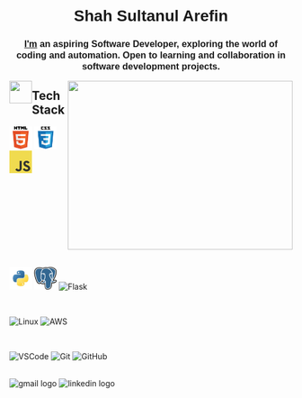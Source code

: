 <!-- Header Section -->
<h1 align="center"><font face="Arial">Shah Sultanul Arefin</font></h1>
<h3 align="center"><font face="Arial"><a href="https://www.linkedin.com/in/shahsarefin/" target="_blank" rel="noreferrer">I'm</a> an aspiring Software Developer, exploring the world of coding and automation. Open to learning and collaboration in software development projects.</font></h3>

<!-- GIF -->
<img align="right" height="300" width="400" src="https://user-images.githubusercontent.com/74038190/212749447-bfb7e725-6987-49d9-ae85-2015e3e7cc41.gif" />

<!-- Tech Stack Section -->
<img align="left" height="40" width="40" src="https://user-images.githubusercontent.com/74038190/212284087-bbe7e430-757e-4901-90bf-4cd2ce3e1852.gif" />
<h2 align="left">Tech Stack</h2>

<p align="left">
  <img src="https://raw.githubusercontent.com/github/explore/main/topics/html/html.png" alt="HTML" title="HTML" width="40" height="40"/>
  <img src="https://raw.githubusercontent.com/github/explore/main/topics/css/css.png" alt="CSS" title="CSS" width="40" height="40"/>
  <img src="https://raw.githubusercontent.com/github/explore/main/topics/javascript/javascript.png" alt="JavaScript" title="JavaScript" width="40" height="40"/>
</p>
<img src="https://user-images.githubusercontent.com/74038190/212284100-561aa473-3905-4a80-b561-0d28506553ee.gif" height = "3" width = "250"/>

<p align="left">
  <img src="https://raw.githubusercontent.com/github/explore/main/topics/python/python.png" alt="Python" title="Python" width="40" height="40"/>
  <img src="https://raw.githubusercontent.com/github/explore/main/topics/postgresql/postgresql.png" alt="PostgreSQL" title="PostgreSQL" width="40" height="40"/>
  <img src="https://www.vectorlogo.zone/logos/pocoo_flask/pocoo_flask-icon.svg" alt="Flask" title="Flask" width="40" height="40"/>
  <!-- Placeholder for FastAPI and Django logos -->
</p>
<img src="https://user-images.githubusercontent.com/74038190/212284100-561aa473-3905-4a80-b561-0d28506553ee.gif" height = "3" width = "250"/>

<p align="left">
  <img src="https://brandlogos.net/wp-content/uploads/2020/03/Linux-logo.png" alt="Linux" title="Linux" width="40" height="40"/>
  <img src="https://www.vectorlogo.zone/logos/amazon_aws/amazon_aws-icon.svg" alt="AWS" title="AWS" width="40" height="40"/>
  <!-- Placeholder for GitHub Actions logo -->
</p>
<img src="https://user-images.githubusercontent.com/74038190/212284100-561aa473-3905-4a80-b561-0d28506553ee.gif" height = "3" width = "250"/>

<p align="left">
  <img src="https://www.vectorlogo.zone/logos/visualstudio_code/visualstudio_code-icon.svg" alt="VSCode" title="VSCode" width="40" height="40"/>
  <img src="https://www.vectorlogo.zone/logos/git-scm/git-scm-icon.svg" alt="Git" title="Git" width="40" height="40"/>
  <img src="https://www.vectorlogo.zone/logos/github/github-icon.svg" alt="GitHub" title="GitHub" width="40" height="40"/>
</p>
<img src="https://user-images.githubusercontent.com/74038190/212284100-561aa473-3905-4a80-b561-0d28506553ee.gif" height = "3" width = "250"/>


<div align="left">
  <img src="https://img.shields.io/static/v1?message=Gmail&logo=gmail&label=&color=D14836&logoColor=white&labelColor=&style=for-the-badge" height="25" alt="gmail logo"  />
  <img src="https://img.shields.io/static/v1?message=LinkedIn&logo=linkedin&label=&color=0077B5&logoColor=white&labelColor=&style=for-the-badge" height="25" alt="linkedin logo"  />
</div>
